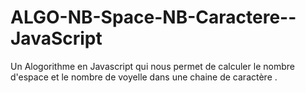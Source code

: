 # ALGO-NB-Space-NB-Caractere--JavaScript
Un Alogorithme  en Javascript  qui nous permet de  calculer le nombre d'espace et le nombre de voyelle  dans une chaine de caractère . 
